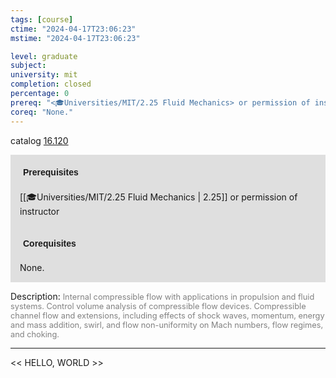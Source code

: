 ```yaml
---
tags: [course]
ctime: "2024-04-17T23:06:23"
mstime: "2024-04-17T23:06:23"

level: graduate
subject: 
university: mit
completion: closed
percentage: 0
prereq: "<🎓Universities/MIT/2.25 Fluid Mechanics> or permission of instructor"
coreq: "None."
---
```


catalog [16.120](http://student.mit.edu/catalog/m16a.html#16.120)

<span style="display: block; padding: 15px; background-color: rgb(100, 100, 100, 0.2);"><font id="m_prereq1402_0" style="display: block; font-family: Arial, sans-serif; font-weight: bold; padding: 5px">Prerequisites</font><br><span id="prereq1402_0">[[🎓Universities/MIT/2.25 Fluid Mechanics | 2.25]] or permission of instructor</span></span>
<span style="display: block; padding: 15px; background-color: rgb(100, 100, 100, 0.2);"><font id="m_coreq1402_0" style="display: block; font-family: Arial, sans-serif; font-weight: bold; padding: 5px">Corequisites</font><br><span id="coreq1402_0">None.</span></span>

<font style="">Description:</font>
<font style="color: grey; font-size: 0.8rem;">Internal compressible flow with applications in propulsion and fluid systems. Control volume analysis of compressible flow devices. Compressible channel flow and extensions, including effects of shock waves, momentum, energy and mass addition, swirl, and flow non-uniformity on Mach numbers, flow regimes, and choking.</font>



---

<< HELLO, WORLD >>
